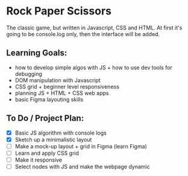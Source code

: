 # Rock Paper Scissors
The classic game, but written in Javascript, CSS and HTML. 
At first it's going to be console.log only, then the interface will be added.

## Learning Goals:
- how to develop simple algos with JS + how to use dev tools for debugging
- DOM manipulation with Javascript
- CSS grid + beginner level responsiveness
- planning JS + HTML + CSS web apps
- basic Figma layouting skills

## To Do / Project Plan:
- [x] Basic JS algorithm with console logs
- [x] Sketch up a minimalistic layout
- [ ] Make a mock-up layout + grid in Figma (learn Figma)
- [ ] Learn and apply CSS grid
- [ ] Make it responsive
- [ ] Select nodes with JS and make the webpage dynamic
